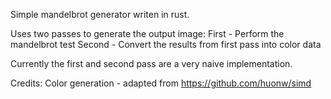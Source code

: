 Simple mandelbrot generator writen in rust.

Uses two passes to generate the output image:
First - Perform the mandelbrot test
Second - Convert the results from first pass into color data

Currently the first and second pass are a very naive implementation.

Credits:
Color generation - adapted from https://github.com/huonw/simd